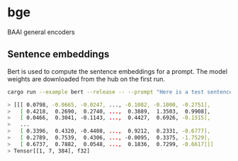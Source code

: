 # bge

BAAI general encoders

## Sentence embeddings

Bert is used to compute the sentence embeddings for a prompt. The model weights
are downloaded from the hub on the first run.

```bash
cargo run --example bert --release -- --prompt "Here is a test sentence"

> [[[ 0.0798, -0.0665, -0.0247, ..., -0.1082, -0.1000, -0.2751],
>   [ 0.4218,  0.2690,  0.2740, ...,  0.3889,  1.3503,  0.9908],
>   [ 0.0466,  0.3041, -0.1143, ...,  0.4427,  0.6926, -0.1515],
>   ...
>   [ 0.3396,  0.4320, -0.4408, ...,  0.9212,  0.2331, -0.6777],
>   [ 0.2789,  0.7539,  0.4306, ..., -0.0095,  0.3375, -1.7529],
>   [ 0.6737,  0.7882,  0.0548, ...,  0.1836,  0.7299, -0.6617]]]
> Tensor[[1, 7, 384], f32]
```
